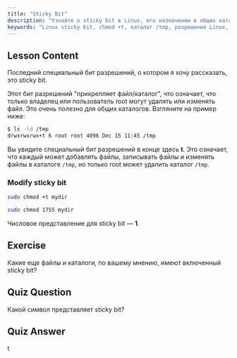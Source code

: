 ```yaml
---
title: "Sticky Bit"
description: "Узнайте о sticky bit в Linux, его назначении в общих каталогах, таких как /tmp, и как установить его с помощью chmod. Разберитесь в этом ключевом разрешении файла!"
keywords: "Linux sticky bit, chmod +t, каталог /tmp, разрешения Linux, безопасность файлов, учебник по Linux, Linux для начинающих"
---
```


## Lesson Content

Последний специальный бит разрешений, о котором я хочу рассказать, это sticky bit.

Этот бит разрешений "прикрепляет файл/каталог", что означает, что только владелец или пользователь root могут удалять или изменять файл. Это очень полезно для общих каталогов. Взгляните на пример ниже:

```bash
$ ls -ld /tmp
drwxrwxrwx+t 6 root root 4096 Dec 15 11:45 /tmp
```

Вы увидите специальный бит разрешений в конце здесь **t**. Это означает, что каждый может добавлять файлы, записывать файлы и изменять файлы в каталоге `/tmp`, но только root может удалить каталог `/tmp`.

### Modify sticky bit

```bash
sudo chmod +t mydir

sudo chmod 1755 mydir
```

Числовое представление для sticky bit — **1**.

## Exercise

Какие еще файлы и каталоги, по вашему мнению, имеют включенный sticky bit?

## Quiz Question

Какой символ представляет sticky bit?

## Quiz Answer

t
